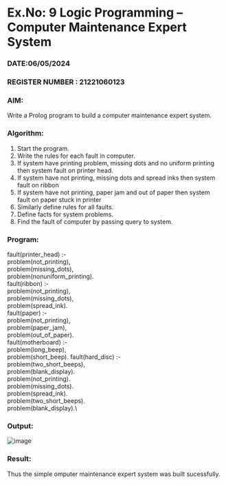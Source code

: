 # Ex.No: 9  Logic Programming –  Computer Maintenance Expert System
### DATE:06/05/2024                                                                        
### REGISTER NUMBER : 21221060123
### AIM: 
Write a Prolog program to build a computer maintenance expert system.
###  Algorithm:
1. Start the program.
2. Write the rules for each fault in computer.
3. If system have printing problem, missing dots and no uniform printing then system fault on printer head.
4. If system have not printing, missing dots and spread inks then system fault on ribbon
5. If system have not printing, paper jam and out of paper then system fault on paper stuck in printer
6. Similarly define rules for all faults.
7. Define facts for system problems.
8. Find the fault of computer by passing query to system.
     
### Program:
fault(printer_head) :-\
	problem(not_printing),\
	problem(missing_dots),\
	problem(nonuniform_printing).\
fault(ribbon) :-\
	problem(not_printing),\
	problem(missing_dots),\
	problem(spread_ink).\
fault(paper) :-\
	problem(not_printing),\
	problem(paper_jam),\
	problem(out_of_paper).\
fault(motherboard) :-\
	problem(long_beep),\
	problem(short_beep).
fault(hard_disc) :-\
	problem(two_short_beeps),\
	problem(blank_display).\
problem(not_printing).\
problem(missing_dots).\
problem(spread_ink).\
problem(two_short_beeps).\
problem(blank_display).\


### Output:

![image](https://github.com/muralikatta12/AI_Lab_2023-24/assets/124357793/8c94444d-0374-48d8-81e7-3aaed492a826)


### Result:
Thus the simple omputer maintenance expert system was built sucessfully.
